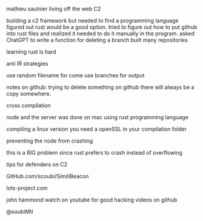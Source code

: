 mathieu saulnier living off the web C2

building a c2 framework but needed to find a programming language figured out rust would be a good option. tried to figure out how to put github into rust files and realized it needed to do it manually in the program. asked ChatGPT to write a function for deleting a branch built many repositories 

learning rust is hard

anti IR strategies

use random filename for come
use branches for output

notes on github: trying to delete something on github there will always be a copy somewhere.

cross compilation 

node and the server was done on mac using rust programming language 

compiling a linux version you need a openSSL in your compilation folder

preventing the node from crashing 

this is a BIG problem 
since rust prefers to crash instead of overflowing

tips for defenders on C2

GitHub.com/scoubi/SimiliBeacon

lots-project.com 

john hammond watch on youtube for good hacking videos on github 

@soubiMtl
